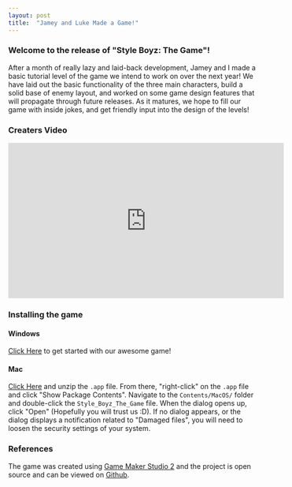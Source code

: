 ```yaml
---
layout: post
title:  "Jamey and Luke Made a Game!"
---
```

### Welcome to the release of "Style Boyz: The Game"!

After a month of really lazy and laid-back development, Jamey and I made
a basic tutorial level of the game we intend to work on over the next year!
We have laid out the basic functionality of the three main characters, build
a solid base of enemy layout, and worked on some game design features that will
propagate through future releases. As it matures, we hope to fill our game with
inside jokes, and get friendly input into the design of the levels!

### Creaters Video

<iframe width="560" height="315" src="https://www.youtube.com/embed/6pyqKvy5KPA" frameborder="0" gesture="media" allow="encrypted-media" allowfullscreen></iframe>

### Installing the game

#### Windows

[Click Here](https://github.com/Jameywags/style_boyz_the_game/releases/download/0.0.1/StyleBoyzTheGame.exe) 
to get started with our awesome game!

#### Mac

[Click Here](https://github.com/Jameywags/style_boyz_the_game/releases/download/0.0.1/StyleBoyzTheGame.app.zip) 
and unzip the `.app` file. From there, "right-click" on the `.app` file and click "Show Package Contents". 
Navigate to the `Contents/MacOS/` folder and double-click the `Style_Boyz_The_Game` file. When the dialog opens 
up, click "Open" (Hopefully you will trust us :D). If no dialog appears, or the dialog displays a notification
related to "Damaged files", you will need to loosen the security settings of your system.

### References
The game was created using [Game Maker Studio 2](https://docs2.yoyogames.com/) and 
the project is open source and can be viewed on 
[Github](https://github.com/Jameywags/style_boyz_the_game).


